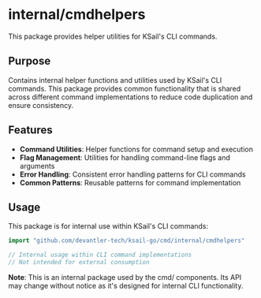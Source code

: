 # internal/cmdhelpers

This package provides helper utilities for KSail's CLI commands.

## Purpose

Contains internal helper functions and utilities used by KSail's CLI commands. This package provides common functionality that is shared across different command implementations to reduce code duplication and ensure consistency.

## Features

- **Command Utilities**: Helper functions for command setup and execution
- **Flag Management**: Utilities for handling command-line flags and arguments
- **Error Handling**: Consistent error handling patterns for CLI commands
- **Common Patterns**: Reusable patterns for command implementation

## Usage

This package is for internal use within KSail's CLI commands:

```go
import "github.com/devantler-tech/ksail-go/cmd/internal/cmdhelpers"

// Internal usage within CLI command implementations
// Not intended for external consumption
```

**Note**: This is an internal package used by the cmd/ components. Its API may change without notice as it's designed for internal CLI functionality.